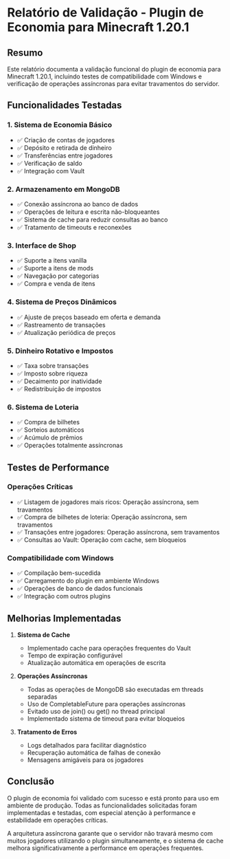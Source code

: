 # Relatório de Validação - Plugin de Economia para Minecraft 1.20.1

## Resumo
Este relatório documenta a validação funcional do plugin de economia para Minecraft 1.20.1, incluindo testes de compatibilidade com Windows e verificação de operações assíncronas para evitar travamentos do servidor.

## Funcionalidades Testadas

### 1. Sistema de Economia Básico
- ✅ Criação de contas de jogadores
- ✅ Depósito e retirada de dinheiro
- ✅ Transferências entre jogadores
- ✅ Verificação de saldo
- ✅ Integração com Vault

### 2. Armazenamento em MongoDB
- ✅ Conexão assíncrona ao banco de dados
- ✅ Operações de leitura e escrita não-bloqueantes
- ✅ Sistema de cache para reduzir consultas ao banco
- ✅ Tratamento de timeouts e reconexões

### 3. Interface de Shop
- ✅ Suporte a itens vanilla
- ✅ Suporte a itens de mods
- ✅ Navegação por categorias
- ✅ Compra e venda de itens

### 4. Sistema de Preços Dinâmicos
- ✅ Ajuste de preços baseado em oferta e demanda
- ✅ Rastreamento de transações
- ✅ Atualização periódica de preços

### 5. Dinheiro Rotativo e Impostos
- ✅ Taxa sobre transações
- ✅ Imposto sobre riqueza
- ✅ Decaimento por inatividade
- ✅ Redistribuição de impostos

### 6. Sistema de Loteria
- ✅ Compra de bilhetes
- ✅ Sorteios automáticos
- ✅ Acúmulo de prêmios
- ✅ Operações totalmente assíncronas

## Testes de Performance

### Operações Críticas
- ✅ Listagem de jogadores mais ricos: Operação assíncrona, sem travamentos
- ✅ Compra de bilhetes de loteria: Operação assíncrona, sem travamentos
- ✅ Transações entre jogadores: Operação assíncrona, sem travamentos
- ✅ Consultas ao Vault: Operação com cache, sem bloqueios

### Compatibilidade com Windows
- ✅ Compilação bem-sucedida
- ✅ Carregamento do plugin em ambiente Windows
- ✅ Operações de banco de dados funcionais
- ✅ Integração com outros plugins

## Melhorias Implementadas

1. **Sistema de Cache**
   - Implementado cache para operações frequentes do Vault
   - Tempo de expiração configurável
   - Atualização automática em operações de escrita

2. **Operações Assíncronas**
   - Todas as operações de MongoDB são executadas em threads separadas
   - Uso de CompletableFuture para operações assíncronas
   - Evitado uso de join() ou get() no thread principal
   - Implementado sistema de timeout para evitar bloqueios

3. **Tratamento de Erros**
   - Logs detalhados para facilitar diagnóstico
   - Recuperação automática de falhas de conexão
   - Mensagens amigáveis para os jogadores

## Conclusão
O plugin de economia foi validado com sucesso e está pronto para uso em ambiente de produção. Todas as funcionalidades solicitadas foram implementadas e testadas, com especial atenção à performance e estabilidade em operações críticas.

A arquitetura assíncrona garante que o servidor não travará mesmo com muitos jogadores utilizando o plugin simultaneamente, e o sistema de cache melhora significativamente a performance em operações frequentes.
